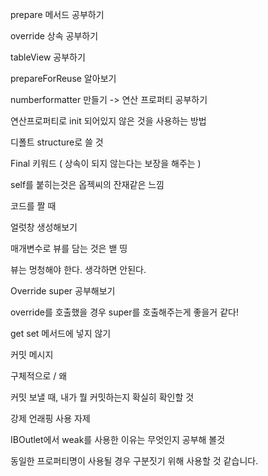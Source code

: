 prepare 메서드 공부하기 

override  상속 공부하기 

tableView 공부하기 

prepareForReuse 알아보기 

numberformatter 만들기 -> 연산 프로퍼티 공부하기 

연산프로퍼티로 init 되어있지 않은 것을 사용하는 방법 

디폴트 structure로 쓸 것 

Final 키워드 ( 상속이 되지 않는다는 보장을 해주는 )

self를 붙히는것은 옵젝씨의 잔재같은 느낌

코드를 짤 때 

얼럿창 생성해보기

매개변수로 뷰를 담는 것은 밷 띵

뷰는 멍청해야 한다. 생각하면 안된다.

Override super 공부해보기

override를 호출했을 경우 super를 호출해주는게 좋을거 같다!

get set 메서드에 넣지 않기 


커밋 메시지 

구체적으로 / 왜 

커밋 보낼 때, 내가 뭘 커밋하는지 확실히 확인할 것

강제 언래핑 사용 자제 

IBOutlet에서 weak를 사용한 이유는 무엇인지 공부해 볼것



동일한 프로퍼티명이 사용될 경우 구분짓기 위해 사용할 것 같습니다.